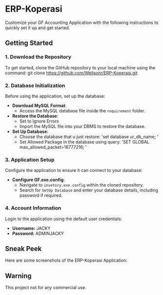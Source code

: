 # ERP-Koperasi

Customize your GF Accounting Application with the following instructions to quickly set it up and get started.

## Getting Started

### 1. Download the Repository
To get started, clone the GitHub repository to your local machine using the command:
git clone https://github.com/Wellsonr/ERP-Koperasi.git

### 2. Database Initialization
Before using the application, set up the database:

- **Download MySQL Format**:
  - Access the MySQL database file inside the `requirement` folder.
- **Restore the Database**:
  - Set to Ignore Errors
  - Import the MySQL file into your DBMS to restore the database.
- **Set Up Database**:
  - Choose the database that u just restore: 'set database ur_db_name; '
  - Set Allowed Package in the database using query: 'SET GLOBAL max_allowed_packet=16777216; '
 
### 3. Application Setup
Configure the application to ensure it can connect to your database:

- **Configure GF.exe.config**:
  - Navigate to `invetory.exe.config` within the cloned repository.
  - Search for `SetUp Database` and enter your database details, including password if required.

### 4. Account Information
Login to the application using the default user credentials:

- **Username:** JACKY 
- **Password:** ADMINJACKY

## Sneak Peek
Here are some screenshots of the ERP-Koperasi Application:


## Warning
This project not for any commercial use.
